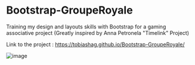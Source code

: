# Bootstrap-GroupeRoyale
Training my design and layouts skills with Bootstrap for a gaming associative project (Greatly inspired by Anna Petronela "Timelink" Project)

Link to the project : https://tobiashag.github.io/Bootstrap-GroupeRoyale/

![image](https://user-images.githubusercontent.com/71271962/136433143-ce403c7a-2cd4-4077-822a-17f56d2e6d4a.png)
